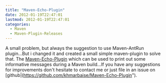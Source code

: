 ```yaml
---
title: "Maven-Echo-Plugin"
date: 2012-01-19T22:47:01
lastmod: 2012-01-19T22:47:01
categories:
  - Maven
  - Maven-Plugin-Releases
---
```

A small problem, but always the suggestion to use Maven-AntRun plugin...But i changed it and created a small simple 
maven-plugin to solve that. The [Maven-Echo-Plugin](http://khmarbaise.github.io/Maven-Echo-Plugin/) which can be used 
to print out some informative messages during a Maven build...If you have any suggestions for improvements 
don't hesitate to contact me or just file in an issue on [github|(https://github.com/khmarbaise/Maven-Echo-Plugin").
